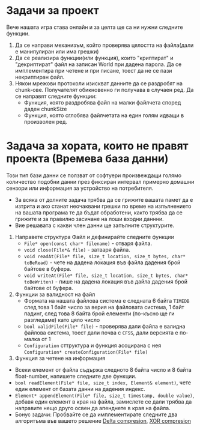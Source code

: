 # Задачи за проект

Вече нашата игра става онлайн и за целта ще са ни нужни следните функции.

1. Да се направи механизъм, който проверява цялостта на файла(дали е манипулиран или има грешки)
2. Да се реализира функции(или функция), които "криптират" и "декриптират" файл на записан World при дадена парола. Да се имплементира при четене и при писане, тоест да не се пази некриптиран файл.
3. Някои мрежови протоколи изискват данните да се раздробят на chunk-ове. Получателят обикновенно ги получава в случаен ред. Да се направят следните функции:
   - Функция, която раздробява файл на малки файлчета според даден chunkSize
   - Функция, която сглобява файлчетата на един голям идващи в произволен ред.

# Задача за хората, които не правят проекта (Времева база данни)

Този тип бази данни се ползват от софтуери произвеждащи голямо количество подобни данни през фиксиран интервал примерно домашни сензори или информация за устройство на потребителя.

- За всяка от долните задача трябва да се грижите вашата памет да е изтрита и ако станат неочаквани грешки по време на изпълнението на вашата програма те да бъдат обработени, както трябва да се грижите и за правилно засичане на лоши входни даннни.
- Вие решавата с какви член данни ще запълните структурите.

1. Направете структура Файл и дефинирайте следните функции
   - `File* open(const char* filename)` - отваря файла.
   - `void close(File*& file)` - затваря файла.
   - `void readAt(File* file, size_t location, size_t bytes, char* toBeRead)` - чете на дадена локация във файла дадения брой байтове в буфера.
   - `void writeAt(File* file, size_t location, size_t bytes, char* toBeWriten)` - пише на дадена локация във дайла дадения брой байтове ot буфера.
2. Функции за валидност на файл
   - Формата на нашата файлова система е следната 6 байта `TIMEDB` след това 1 байт число за верия на файловата система, 1 байт падинг, след това 8 байта брой елементи (по-късно ще ги разгледаме) като цяло число
   - `bool validFile(File* file)` - проверява дали файла е валидна файлова система, тоест дали почва с `CFSS`, дали версията е по-малка от 1
   - `Configuration` сттруктура и функция асоцирана с нея `Configuration* createConfiguration(File* file)`
3. Функция за четене на информация

- Всеки елемент от файла съдържа следното 8 байта число и 8 байта float-number, напишете следните две функции.
- `bool readElement(File* file, size_t index, Element& element)`, чете един елемент от базата данни на дадения индекс.
- `Element* appendElement(File* file, size_t timestamp, double value)`, добавя един елемент в края на файла, замислете се дали трябва да направите нещо друго освен да апенднете в края на файла.
- Бонус задачи: Пробвайте се да имплементирате следните два алгоритъма във вашето решение [Delta compresion](https://en.wikipedia.org/wiki/Delta_encoding), [XOR compresion](https://clemenswinter.com/2024/04/07/the-simple-beauty-of-xor-floating-point-compression/)

